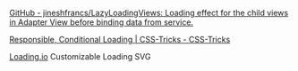 
[GitHub - jineshfrancs/LazyLoadingViews: Loading effect for the child views in Adapter View before binding data from service.](https://github.com/jineshfrancs/LazyLoadingViews)

[Responsible, Conditional Loading | CSS-Tricks - CSS-Tricks](https://css-tricks.com/responsible-conditional-loading)

[Loading.io](https://loading.io/)
Customizable Loading SVG
